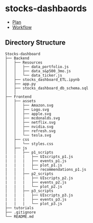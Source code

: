 # stocks-dashbaords
- [Plan](https://github.com/Saurabh-Lakhanpal/stocks-dashboard/blob/main/Ideation/dashbaord-planning.md)
- [Workflow](https://github.com/Saurabh-Lakhanpal/stocks-dashboard/blob/main/Ideation/workflow.md)

## Directory Structure
```
Stocks-dashboard
├── Backend
│   ├── Resources
│   │   ├── data_portfolio.js
│   │   ├── data_s&p500_3mo.js  
│   │   └── data_ticker.js 
│   ├── stocks_dashboard_ETL.ipynb
│   ├── app.py
│   ├── stocks_dashboard_db_schema.sql      
│   │       
├── Frontend
│   ├── assets
│   │   ├── Amazon.svg
│   │   ├── Logo.svg
│   │   ├── apple.svg
│   │   ├── mcdonalds.svg
│   │   ├── netflix.svg
│   │   ├── nvidia.svg
│   │   ├── refresh.svg
│   │   └── tesla.svg
│   ├── css
│   │   └── styles.css
│   ├── js
│   │   ├── p1_scripts
|   |   |   ├── UIscripts_p1.js
|   |   |   ├── events_p1.js
|   |   |   ├── plot_p1.js
|   |   |   └── recommendations_p1.js
│   │   ├── p2_scripts
|   |   |   ├── UIscripts_p2.js
|   |   |   ├── events_p2.js
|   |   |   └── plot_p2.js
│   │   ├── p3_scripts
|   |   |   ├── UIscripts_p3.js
|   |   |   ├── events_p3.js
|   |   |   └── plot_p3.js
├── tutorials 
├── .gitignore 
└── README.md
```
